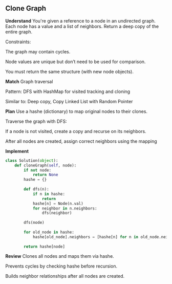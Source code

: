 ## Clone Graph
**Understand**
You're given a reference to a node in an undirected graph.
Each node has a value and a list of neighbors.
Return a deep copy of the entire graph.

Constraints:

The graph may contain cycles.

Node values are unique but don’t need to be used for comparison.

You must return the same structure (with new node objects).

**Match**
Graph traversal

Pattern: DFS with HashMap for visited tracking and cloning

Similar to: Deep copy, Copy Linked List with Random Pointer

**Plan**
Use a hashe (dictionary) to map original nodes to their clones.

Traverse the graph with DFS:

If a node is not visited, create a copy and recurse on its neighbors.

After all nodes are created, assign correct neighbors using the mapping

**Implement**
```python
class Solution(object):
    def cloneGraph(self, node):
        if not node:
            return None
        hashe = {}
        
        def dfs(n):
            if n in hashe:
                return
            hashe[n] = Node(n.val)
            for neighbor in n.neighbors:
                dfs(neighbor)
        
        dfs(node)
        
        for old_node in hashe:
            hashe[old_node].neighbors = [hashe[n] for n in old_node.neighbors]
        
        return hashe[node]
```

**Review**
Clones all nodes and maps them via hashe.

Prevents cycles by checking hashe before recursion.

Builds neighbor relationships after all nodes are created.